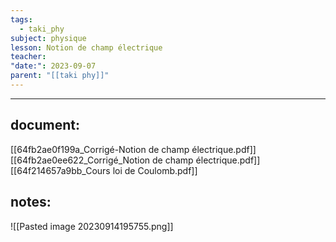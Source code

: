 ```yaml
---
tags:
  - taki_phy
subject: physique
lesson: Notion de champ électrique
teacher: 
"date:": 2023-09-07
parent: "[[taki phy]]"
---
```


---
## document:
[[64fb2ae0f199a_Corrigé-Notion de champ électrique.pdf]]
[[64fb2ae0ee622_Corrigé_Notion de champ électrique.pdf]]
[[64f214657a9bb_Cours loi de Coulomb.pdf]]
## notes:
![[Pasted image 20230914195755.png]]
